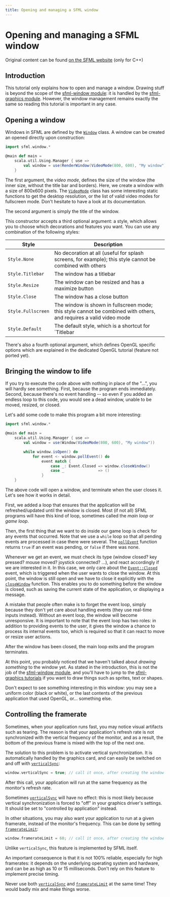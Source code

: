 ```yaml
---
title: Opening and managing a SFML window
---
```


# Opening and managing a SFML window

Original content can be found [on the SFML website](https://www.sfml-dev.org/tutorials/2.5/window-window.php) (only for C++)


## Introduction

This tutorial only explains how to open and manage a window. Drawing stuff is
beyond the scope of the [sfml-window module](sfml.window): it is handled by the
[sfml-graphics module](sfml.graphics). However, the window management remains
exactly the same so reading this tutorial is important in any case.


## Opening a window

Windows in SFML are defined by the [`Window`](sfml.window.Window) class. A
window can be created an opened directly upon construction:
```scala
import sfml.window.*

@main def main =
    scala.util.Using.Manager { use =>
        val window = use(RenderWindow(VideoMode(800, 600), "My window"))
    }
```

The first argument, the _video mode_, defines the size of the window (the inner
size, without the title bar and borders). Here, we create a window with a size
of 800x600 pixels. The [`VideoMode`](sfml.window.VideoMode) class has some
interesting static functions to get the desktop resolution, or the list of valid
video modes for fullscreen mode. Don't hesitate to have a look at its
documentation.

The second argument is simply the title of the window.

This constructor accepts a third optional argument: a style, which allows you to
choose which decorations and features you want. You can use any combination of
the following styles:

| Style              | Description                                                                                                        |
|--------------------|--------------------------------------------------------------------------------------------------------------------|
| `Style.None`       | No decoration at all (useful for splash screens, for example); this style cannot be combined with others           |
| `Style.Titlebar`   | The window has a titlebar                                                                                          |
| `Style.Resize`     | The window can be resized and has a maximize button                                                                |
| `Style.Close`      | The window has a close button                                                                                      |
| `Style.Fullscreen` | The window is shown in fullscreen mode; this style cannot be combined with others, and requires a valid video mode |
| `Style.Default`    | The default style, which is a shortcut for `Titlebar | Resize | Close`                                             |

There's also a fourth optional argument, which defines OpenGL specific options
which are explained in the dedicated OpenGL tutorial (feature not ported yet).

<!-- TODO: Delayed window -->


## Bringing the window to life

If you try to execute the code above with nothing in place of the "...", you
will hardly see something. First, because the program ends immediately. Second,
because there's no event handling -- so even if you added an endless loop to
this code, you would see a dead window, unable to be moved, resized, or closed.

Let's add some code to make this program a bit more interesting:
```scala
import sfml.window.*

@main def main =
    scala.util.Using.Manager { use =>
        val window = use(Window(VideoMode(800, 600), "My window"))

        while window.isOpen() do
            for event <- window.pollEvent() do
                event match {
                    case _: Event.Closed => window.closeWindow()
                    case _               => ()
                }
    }
```

The above code will open a window, and terminate when the user closes it. Let's
see how it works in detail.

First, we added a loop that ensures that the application will be
refreshed/updated until the window is closed. Most (if not all) SFML programs
will have this kind of loop, sometimes called the _main loop_ or _game loop_.

Then, the first thing that we want to do inside our game loop is check for any
events that occurred. Note that we use a `while` loop so that all pending events
are processed in case there were several.
The [`pollEvent`](sfml.window.Window.pollEvent) function returns `true` if an
event was pending, or `false` if there was none.

Whenever we get an event, we must check its type (window closed? key pressed?
mouse moved? joystick connected? ...), and react accordingly if we are
interested in it. In this case, we only care about the
[`Event::Closed`](sfml.window.Event.Closed) event, which is triggered when the
user wants to close the window. At this point, the window is still open and we
have to close it explicitly with the
[`closeWindow`](sfml.window.Window.closeWindow) function.  This enables you to
do something before the window is closed, such as saving the current state of
the application, or displaying a message.

A mistake that people often make is to forget the event loop, simply because
they don't yet care about handling events (they use real-time inputs instead).
Without an event loop, the window will become unresponsive. It is important to
note that the event loop has two roles: in addition to providing events to the
user, it gives the window a chance to process its internal events too, which is
required so that it can react to move or resize user actions.

After the window has been closed, the main loop exits and the program
terminates.

At this point, you probably noticed that we haven't talked about _drawing
something_ to the window yet. As stated in the introduction, this is not the job
of the [sfml-window module](sfml.window), and you'll have to jump to the
[sfml-graphics tutorials](../graphics/index.html) if you want to draw things
such as sprites, text or shapes.

<!-- TODO: OpenGL drawing -->

Don't expect to see something interesting in this window: you may see a uniform
color (black or white), or the last contents of the previous application that
used OpenGL, or... something else.


<!-- TODO: Playing with the window section -->

## Controlling the framerate

Sometimes, when your application runs fast, you may notice visual artifacts such
as tearing. The reason is that your application's refresh rate is not
synchronized with the vertical frequency of the monitor, and as a result, the
bottom of the previous frame is mixed with the top of the next one.

The solution to this problem is to activate vertical synchronization. It is
automatically handled by the graphics card, and can easily be switched on and
off with [`verticalSync`](sfml.window.Window.verticalSync_=):
```scala
window.verticalSync = true; // call it once, after creating the window
```

After this call, your application will run at the same frequency as the
monitor's refresh rate.

Sometimes [`verticalSync`](sfml.window.Window.verticalSync_=) will have no
effect: this is most likely because vertical synchronization is forced to "off"
in your graphics driver's settings. It should be set to "controlled by
application" instead.

In other situations, you may also want your application to run at a given
framerate, instead of the monitor's frequency. This can be done by setting
[`framerateLimit`](sfml.window.Window.framerateLimit_=):
```scala
window.framerateLimit = 60; // call it once, after creating the window
```

Unlike `verticalSync`, this feature is implemented by SFML itself.
<!-- , using a combination of sf::Clock and sf::sleep. -->
An important consequence is that it is not 100% reliable, especially for high
framerates: <!-- sf::sleep's resolution --> it depends on the underlying
operating system and hardware, and can be as high as 10 or 15 milliseconds.
Don't rely on this feature to implement precise timing.

Never use both [`verticalSync`](sfml.window.Window.verticalSync_=) and
[`framerateLimit`](sfml.window.Window.framerateLimit_=) at the same time! They
would badly mix and make things worse.

<!-- TODO: Things to know about windows -->
